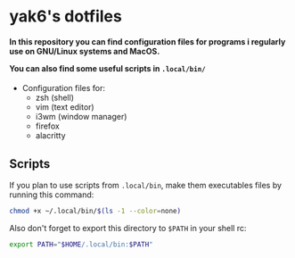 # yak6's dotfiles

<h4>
  In this repository you can find configuration files for programs i regularly use on GNU/Linux systems and MacOS.

  You can also find some useful scripts in `.local/bin/`
</h4>

- Configuration files for:
  - zsh (shell)
  - vim (text editor)
  - i3wm (window manager)
  - firefox
  - alacritty

## Scripts

If you plan to use scripts from `.local/bin`, make them executables files by running this command:
```bash
chmod +x ~/.local/bin/$(ls -1 --color=none)
```

Also don't forget to export this directory to `$PATH` in your shell rc:
```bash
export PATH="$HOME/.local/bin:$PATH"
```
